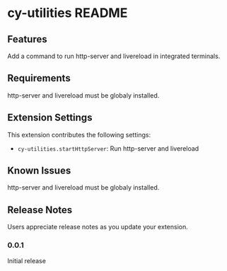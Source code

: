 # cy-utilities README

## Features

Add a command to run http-server and livereload in integrated terminals.

## Requirements

http-server and livereload must be globaly installed.

## Extension Settings

This extension contributes the following settings:

* `cy-utilities.startHttpServer`: Run http-server and livereload

## Known Issues

http-server and livereload must be globaly installed.

## Release Notes

Users appreciate release notes as you update your extension.

### 0.0.1

Initial release
